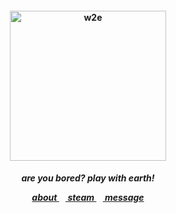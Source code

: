 <h4 align="center">
<img src="https://www.mtv.com.tw/uploads/files/28211/conversions/Wave-To-Earth-xl.jpg"width="250" height="240" alt="w2e">
<br>
</h4>
<h5 align="center">
<p align> are you bored? play with earth! </p>
<a href=https://rentry.co/kancho> about </a>⠀<a href=https://steamcommunity.com/id/katocha/> steam </a>⠀<a href=https://gantz.atabook.org> message </a>
